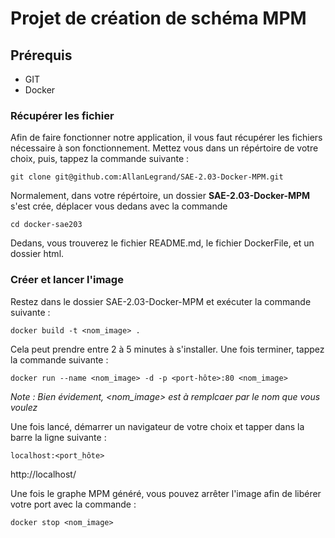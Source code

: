 # Projet de création de schéma MPM	

## Prérequis

- GIT
- Docker

### Récupérer les fichier
Afin de faire fonctionner notre application, il vous faut récupérer les fichiers nécessaire à son fonctionnement.
Mettez vous dans un répértoire de votre choix, puis, tappez la commande suivante :

``git clone git@github.com:AllanLegrand/SAE-2.03-Docker-MPM.git``

Normalement, dans votre répértoire, un dossier **SAE-2.03-Docker-MPM** s'est crée, déplacer vous dedans avec la commande

``cd docker-sae203``

Dedans, vous trouverez le fichier README.md, le fichier DockerFile, et un dossier html.

### Créer et lancer l'image 
Restez dans le dossier SAE-2.03-Docker-MPM et exécuter la commande suivante :

``docker build -t <nom_image> .``

Cela peut prendre entre 2 à 5 minutes à s'installer. 
Une fois terminer, tappez la commande suivante :

``docker run --name <nom_image> -d -p <port-hôte>:80 <nom_image>``

*Note : Bien évidement, <nom_image> est à remplcaer par le nom que vous voulez*

Une fois lancé, démarrer un navigateur de votre choix et tapper dans la barre la ligne suivante :

``localhost:<port_hôte>``

http://localhost/

Une fois le graphe MPM généré, vous pouvez arrêter l'image afin de libérer votre port avec la commande :

``docker stop <nom_image>``
